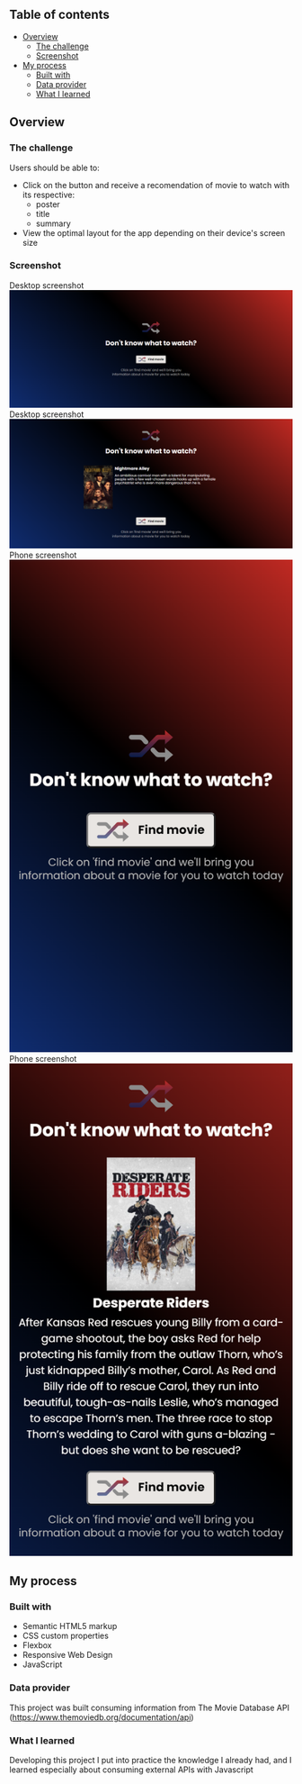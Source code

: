  ## Table of contents

- [Overview](#overview)
  - [The challenge](#the-challenge)
  - [Screenshot](#screenshot)
- [My process](#my-process)
  - [Built with](#built-with)
  - [Data provider](#data-provider)
  - [What I learned](#what-i-learned)
  
## Overview

### The challenge

Users should be able to:

- Click on the button and receive a recomendation of movie to watch with its respective:
    - poster
    - title
    - summary
- View the optimal layout for the app depending on their device's screen size

### Screenshot

Desktop screenshot ![](./assets/images/desktop2.png)
Desktop screenshot ![](./assets/images/desktop1.png)
Phone screenshot ![](./assets/images/phone1.png)
Phone screenshot ![](./assets/images/phone2.png)


## My process

### Built with

- Semantic HTML5 markup
- CSS custom properties
- Flexbox
- Responsive Web Design
- JavaScript 

### Data provider

This project was built consuming information from The Movie Database API (https://www.themoviedb.org/documentation/api)


### What I learned

Developing this project I put into practice the knowledge I already had, and I learned especially about consuming external APIs with Javascript


